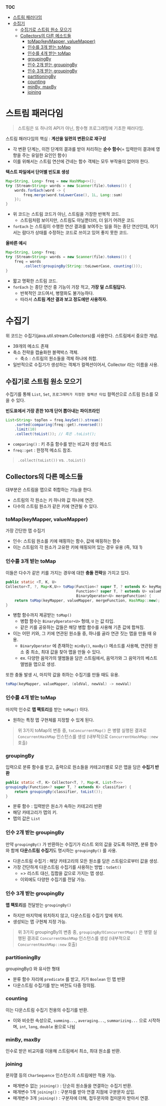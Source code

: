 **TOC**
- [스트림 패러다임](#스트림-패러다임)
- [수집기](#수집기)
  * [수집기로 스트림 원소 모으기](#수집기로-스트림-원소-모으기)
  * [Collectors의 다른 메소드들](#collectors의-다른-메소드들)
    + [toMap(keyMapper, valueMapper)](#tomapkeymapper-valuemapper)
    + [인수를 3개 받는 toMap](#인수를-3개-받는-tomap)
    + [인수를 4개 받는 toMap](#인수를-4-받는-tomap)
    + [groupingBy](#groupingby)
    + [인수 2개 받는 groupingBy](#인수-2개-받는-groupingby)
    + [인수 3개 받는 groupingBy](#인수-3개-받는-groupingby)
    + [partitioningBy](#partitioningby)
    + [counting](#counting)
    + [minBy, maxBy](#minby-maxby)
    + [joining](#joining)

# 스트림 패러다임
> 스트림은 또 하나의 API가 아닌, 함수형 프로그래밍에 기초한 패러다임.

스트림 패러다임의 핵심 : **계산을 일련의 변환으로 재구성**
- 각 변환 단계는, 이전 단계의 결과를 받아 처리하는 **순수 함수**(= 입력만이 결과에 영향을 주는 유일한 요인인 함수)
- 이를 위해서는 스트림 연산에 건네는 함수 객체는 모두 부작용이 없어야 한다.

**텍스트 파일에서 단어별 빈도표 생성**
```java
Map<String, Long> freq = new HashMap<>();
try (Stream<String> words = new Scanner(file).tokens()) {
    words.forEach(word -> {
        freq.merge(word.toLowerCase(), 1L, Long::sum)
    });
}
```
- 위 코드는 스트림 코드가 아닌, 스트림을 가장한 반복적 코드.
  - 스트림처럼 보이지만, 스트림도 아닐뿐더러, 더 읽기 어려운 코드
- `forEach` 는 스트림이 수행한 연산 결과를 보여주는 일을 하는 종단 연산인데, 여기서는 람다가 상태를 수정하는 코드로 쓰이고 있어 좋지 못한 코드.

**올바른 예시**
```java
Map<String, Long> freq;
try (Stream<String> words = new Scanner(file).tokens()) {
    freq = words
        .collect(groupingBy(String::toLowerCase, counting()));
}
```
- 짧고 명확한 스트림 코드.
- `forEach` 는 종단 연산 중 기능이 가장 적고, **가장 덜 스트림답다.**
  - 반복적인 코드여서, 병렬화도 불가능하다.
  - 따라서 **스트림 계산 결과 보고 정도에만 사용하자.**
 
# 수집기
위 코드는 수집기(java.util.stream.Collectors)를 사용한다. 스트림에서 중요한 개념.
- 39개의 메소드 존재
- 축소 전략을 캡슐화한 블랙박스 객체.
  - 축소 : 스트림의 원소들을 객체 하나에 취합.
- 일반적으로 수집기가 생성하는 객체가 컬렉션이어서, Collector 라는 이름을 사용.

## 수집기로 스트림 원소 모으기
수집기를 통해 `List`, `Set`, `프로그래머가 지정한 컬렉션 타입` 컬렉션으로 스트림 원소를 모을 수 있다.

**빈도표에서 가장 흔한 10개 단어 뽑아내는 파이프라인**
```java
List<String> topTen = freq.keySet().stream()
    .sorted(comparing(freq::get).reversed())
    .limit(10)
    .collect(toList()); // 혹은 .toList();
```
- `comparing()` : 키 추출 함수를 받는 비교자 생성 메소드
- `freq::get` : 한정적 메소드 참조.

> `.collect(toList())` vs. `.toList()`

## Collectors의 다른 메소드들
대부분은 스트림을 맵으로 취합하는 기능을 한다.
- 스트림의 각 원소는 키 하나와 값 하나에 연관.
- 다수의 스트림 원소가 같은 키에 연관될 수 있다.

### toMap(keyMapper, valueMapper)
가장 간단한 맵 수집기
- 인수: 스트림 원소를 키에 매핑하는 함수, 값에 매핑하는 함수
- 이는 스트림의 각 원소가 고유한 키에 매핑되어 있는 경우 유용 (즉, 1대 1)

### 인수를 3개 받는 toMap
이들은 다수가 같은 키를 가지는 경우에 대한 **충돌 전략**을 가지고 있다.

```java
public static <T, K, U>
Collector<T, ?, Map<K,U>> toMap(Function<? super T, ? extends K> keyMapper,
                                Function<? super T, ? extends U> valueMapper,
                                BinaryOperator<U> mergeFunction) {
    return toMap(keyMapper, valueMapper, mergeFunction, HashMap::new);
}
```
- 병합 함수까지 제공받는 `toMap()`
  - 병합 함수는 `BinaryOperator<U>` 형태, `U` 는 값 타입.
  - 같은 키를 공유하는 값들은 해당 병합 함수를 사용해 기존 값에 합쳐짐.
- 이는 어떤 키와, 그 키에 연관된 원소들 중, 하나를 골라 연관 짓는 맵을 만들 때 유용.
  - `BinaryOperator` 에 존재하는 `minBy()`, `maxBy()` 메소드를 사용해, 연관된 원소 중 최소, 최대 값을 찾아 맵을 만들 수 있다.
  - ex. 다양한 음악가의 앨범들을 담은 스트림에서, 음악가와 그 음악가의 베스트 앨범을 맵으로 생성.
 
또한 충돌 발생 시, 마지막 값을 취하는 수집기를 만들 때도 유용.

```java
toMap(keyMapper, valueMapper, (oldVal, newVal) -> newVal)
```

### 인수를 4개 받는 toMap
마지막 인수로 **맵 팩토리**를 받는 `toMap()` 이다.
- 원하는 특정 맵 구현체를 지정할 수 있게 된다.

> 위 3가지 toMap의 변종 중, `toConcurrentMap()` 은 병렬 실행된 결과로 `ConcurrentHashMap` 인스턴스를 생성 (내부적으로 `ConcurrentHashMap::new` 호출)

### groupingBy
입력으로 분류 함수를 받고, 출력으로 원소들을 카테고리별로 모은 맵을 담은 **수집기 반환**

```java
public static <T, K> Collector<T, ?, Map<K, List<T>>>
groupingBy(Function<? super T, ? extends K> classifier) {
    return groupingBy(classifier, toList());
}
```
- 분류 함수 : 입력받은 원소가 속하는 카테고리 반환
- 해당 카테고리가 맵의 키.
- 맵의 값은 `List`

### 인수 2개 받는 groupingBy
만약 `groupingBy()` 가 반환하는 수집기가 리스트 외의 값을 갖도록 하려면, 분류 함수와 함께 **다운스트림 수집기**도 명시하는 `groupingBy()` 를 사용.
- 다운스트림 수집기 : 해당 카테고리의 모든 원소를 담은 스트림으로부터 값을 생성.
- 가장 간단하게 다운스트림 수집기를 사용하는 방법 : `toSet()`
  - => 리스트 대신, 집합을 값으로 가지는 맵 생성.
  - 이외에도 다양한 수집기를 전달 가능.

 ### 인수 3개 받는 groupingBy
**맵 팩토리**를 전달받는 `groupingBy()`
- 하지만 마지막에 위치하지 않고, 다운스트림 수집기 앞에 위치.
- 생성되는 맵 구현체 지정 가능.

> 위 3가지 groupingBy의 변종 중, `groupingBy의ConcurrentMap()` 은 병렬 실행된 결과로 `ConcurrentHashMap` 인스턴스를 생성 (내부적으로 `ConcurrentHashMap::new` 호출)

### partitioningBy
groupingBy() 와 유사한 형태
- 분류 함수 자리에 `predicate` 를 받고, 키가 `Boolean` 인 맵 반환
- 다운스트림 수집기를 받는 버전도 다중 정의됨.

### counting
이는 다운스트림 수집기 전용의 수집기를 반환.
- 이와 비슷한 속성으로, `summing...`, `averaging...`, `summarizing...` 으로 시작하며, `int`, `long`, `double` 용으로 나뉨

### minBy, maxBy
인수로 받은 비교자를 이용해 스트림에서 최소, 최대 원소를 반환.

### joining
문자열 등의 `CharSequence` 인스턴스의 스트림에만 적용 가능.
- 매개변수 없는 `joining()` : 단순히 원소들을 연결하는 수집기 반환.
- 매개변수 1개 `joining()` : 구분자를 받아 연결 지점에 구분문자 삽입.
- 매개변수 3개 `joining()` : 구분자에 더해, 접두문자와 접미문자 받아서 연결.
